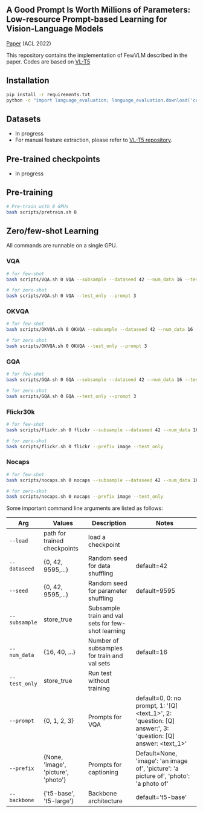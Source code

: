 ## A Good Prompt Is Worth Millions of Parameters: Low-resource Prompt-based Learning for Vision-Language Models

[Paper](https://arxiv.org/abs/2110.08484) (ACL 2022)

This repository contains the implementation of FewVLM described in the paper.
Codes are based on [VL-T5](https://github.com/j-min/VL-T5)

## Installation

```bash
pip install -r requirements.txt
python -c "import language_evaluation; language_evaluation.download('coco')"
```

## Datasets

- In progress
- For manual feature extraction, please refer to [VL-T5 repository](https://github.com/j-min/VL-T5/tree/main/feature_extraction).

## Pre-trained checkpoints

- In progress

## Pre-training

```bash
# Pre-train with 8 GPUs
bash scripts/pretrain.sh 8 
```

## Zero/few-shot Learning

All commands are runnable on a single GPU.

### VQA

```bash
# for few-shot
bash scripts/VQA.sh 0 VQA --subsample --dataseed 42 --num_data 16 --test_only --prompt 3

# for zero-shot 
bash scripts/VQA.sh 0 VQA --test_only --prompt 3
```

### OKVQA

```bash
# for few-shot
bash scripts/OKVQA.sh 0 OKVQA --subsample --dataseed 42 --num_data 16 --test_only --prompt 3

# for zero-shot 
bash scripts/OKVQA.sh 0 OKVQA --test_only --prompt 3
```

### GQA

```bash
# for few-shot
bash scripts/GQA.sh 0 GQA --subsample --dataseed 42 --num_data 16 --test_only --prompt 3

# for zero-shot 
bash scripts/GQA.sh 0 GQA --test_only --prompt 3
```

### Flickr30k

```bash
# for few-shot
bash scripts/flickr.sh 0 flickr --subsample --dataseed 42 --num_data 16 --prefix image 

# for zero-shot 
bash scripts/flickr.sh 0 flickr --prefix image --test_only 
```

### Nocaps

```bash
# for few-shot
bash scripts/nocaps.sh 0 nocaps --subsample --dataseed 42 --num_data 16 --prefix image 

# for zero-shot 
bash scripts/nocaps.sh 0 nocaps --prefix image --test_only 
```

Some important command line arguments are listed as follows:

| Arg                             | Values                                                     | Description                      | Notes                                                        |
| ------------------------------- | ---------------------------------------------------------- | -------------------------------- | ------------------------------------------------------------ |
| `--load`                        | path for trained checkpoints                               | load a checkpoint                |                                                              |
| `--dataseed`                    | {0, 42, 9595,...}                                          | Random seed for data shuffling   | default=42                                                   |
| `--seed`                        | {0, 42, 9595,...}                                          | Random seed for parameter shuffling | default=9595                                              |
| `--subsample`                   | store_true                                                 | Subsample train and val sets for few-shot learning  |                                           |
| `--num_data`                    | {16, 40, ...}                                              | Number of subsamples for train and val sets | default=16                                        |
| `--test_only`                   | store_true                                                 | Run test without training        |                                                              |
| `--prompt`                      | {0, 1, 2, 3}                                               | Prompts for VQA                  | default=0, 0: no prompt, 1: '[Q] <text_1>', 2: 'question: [Q] answer:', 3: 'question: [Q] answer: <text_1>'         |
| `--prefix`                      | {None, 'image', 'picture', 'photo'}                        | Prompts for captioning           | Default=None, 'image': 'an image of', 'picture': 'a picture of', 'photo': 'a photo of' |
| `--backbone`                    | {'t5-base', 't5-large'}                                    | Backbone architecture            | default='t5-base'                                            |

